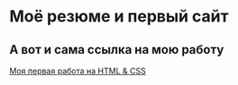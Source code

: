 # Моё резюме и первый сайт

## А вот и сама ссылка на мою работу

[Моя первая работа на HTML & CSS](https://sleepforweak.github.io/resume/)
